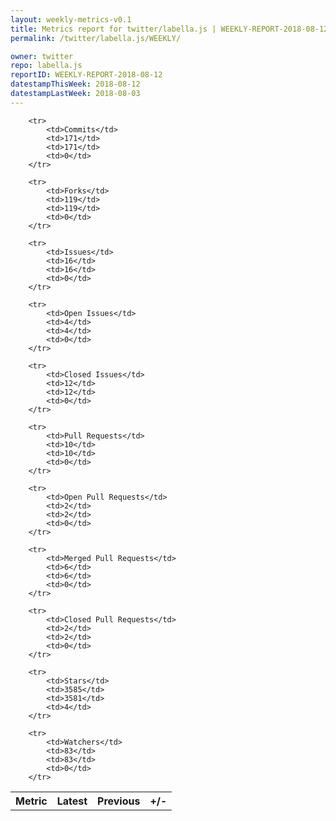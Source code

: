 ```yaml
---
layout: weekly-metrics-v0.1
title: Metrics report for twitter/labella.js | WEEKLY-REPORT-2018-08-12
permalink: /twitter/labella.js/WEEKLY/

owner: twitter
repo: labella.js
reportID: WEEKLY-REPORT-2018-08-12
datestampThisWeek: 2018-08-12
datestampLastWeek: 2018-08-03
---
```




<table style="width: 100%;">
    <tr>
        <th>Metric</th>
        <th>Latest</th>
        <th>Previous</th>
        <th>+/-</th>
    </tr>

        <tr>
            <td>Commits</td>
            <td>171</td>
            <td>171</td>
            <td>0</td>
        </tr>
        
        <tr>
            <td>Forks</td>
            <td>119</td>
            <td>119</td>
            <td>0</td>
        </tr>
        
        <tr>
            <td>Issues</td>
            <td>16</td>
            <td>16</td>
            <td>0</td>
        </tr>
        
        <tr>
            <td>Open Issues</td>
            <td>4</td>
            <td>4</td>
            <td>0</td>
        </tr>
        
        <tr>
            <td>Closed Issues</td>
            <td>12</td>
            <td>12</td>
            <td>0</td>
        </tr>
        
        <tr>
            <td>Pull Requests</td>
            <td>10</td>
            <td>10</td>
            <td>0</td>
        </tr>
        
        <tr>
            <td>Open Pull Requests</td>
            <td>2</td>
            <td>2</td>
            <td>0</td>
        </tr>
        
        <tr>
            <td>Merged Pull Requests</td>
            <td>6</td>
            <td>6</td>
            <td>0</td>
        </tr>
        
        <tr>
            <td>Closed Pull Requests</td>
            <td>2</td>
            <td>2</td>
            <td>0</td>
        </tr>
        
        <tr>
            <td>Stars</td>
            <td>3585</td>
            <td>3581</td>
            <td>4</td>
        </tr>
        
        <tr>
            <td>Watchers</td>
            <td>83</td>
            <td>83</td>
            <td>0</td>
        </tr>
        
</table>
